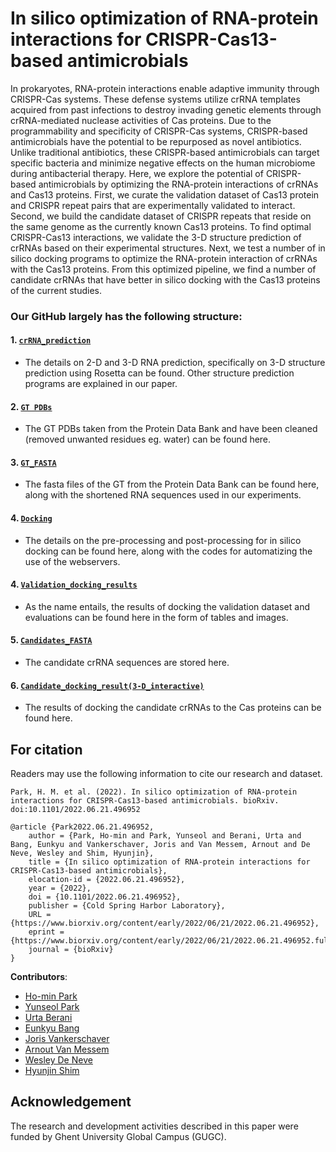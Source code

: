 # In silico optimization of RNA-protein interactions for CRISPR-Cas13-based antimicrobials

In prokaryotes, RNA-protein interactions enable adaptive immunity through CRISPR-Cas systems. These defense systems utilize crRNA templates acquired from past infections to destroy invading genetic elements through crRNA-mediated nuclease activities of Cas proteins. Due to the programmability and specificity of CRISPR-Cas systems, CRISPR-based antimicrobials have the potential to be repurposed as novel antibiotics. Unlike traditional antibiotics, these CRISPR-based antimicrobials can target specific bacteria and minimize negative effects on the human microbiome during antibacterial therapy. Here, we explore the potential of CRISPR-based antimicrobials by optimizing the RNA-protein interactions of crRNAs and Cas13 proteins. First, we curate the validation dataset of Cas13 protein and CRISPR repeat pairs that are experimentally validated to interact. Second, we build the candidate dataset of CRISPR repeats that reside on the same genome as the currently known Cas13 proteins. To find optimal CRISPR-Cas13 interactions, we validate the 3-D structure prediction of crRNAs based on their experimental structures. Next, we test a number of in silico docking programs to optimize the RNA-protein interaction of crRNAs with the Cas13 proteins. From this optimized pipeline, we find a number of candidate crRNAs that have better in silico docking with the Cas13 proteins of the current studies. 


### Our GitHub largely has the following structure:

#### 1. [`crRNA_prediction`](https://github.com/hshimlab/CRISPR-Cas-interaction/tree/main/crRNA_prediction)
- The details on 2-D and 3-D RNA prediction, specifically on 3-D structure prediction using Rosetta can be found. Other structure prediction programs are explained in our paper.

#### 2. [`GT PDBs`](https://github.com/hshimlab/CRISPR-Cas-interaction/tree/main/GT_PDBs)
- The GT PDBs taken from the Protein Data Bank and have been cleaned (removed unwanted residues eg. water) can be found here.

#### 3. [`GT_FASTA`](https://github.com/hshimlab/CRISPR-Cas-interaction/tree/main/GT_FASTA)
- The fasta files of the GT from the Protein Data Bank can be found here, along with the shortened RNA sequences used in our experiments.

#### 4. [`Docking`](https://github.com/hshimlab/CRISPR-Cas-interaction/tree/main/Docking)
- The details on the pre-processing and post-processing for in silico docking can be found here, along with the codes for automatizing the use of the webservers.

#### 4. [`Validation_docking_results`](https://github.com/hshimlab/CRISPR-Cas-interaction/tree/main/Validation_docking_results)
- As the name entails, the results of docking the validation dataset and evaluations can be found here in the form of tables and images.

#### 5. [`Candidates_FASTA`](https://github.com/hshimlab/CRISPR-Cas-interaction/tree/main/Candidates_FASTA)
- The candidate crRNA sequences are stored here.

#### 6. [`Candidate_docking_result(3-D_interactive)`](https://github.com/hshimlab/CRISPR-Cas-interaction/tree/main/Candidate_docking_result(3-D_interactive))
- The results of docking the candidate crRNAs to the Cas proteins can be found here.

## For citation

Readers may use the following information to cite our research and dataset.

```
Park, H. M. et al. (2022). In silico optimization of RNA-protein interactions for CRISPR-Cas13-based antimicrobials. bioRxiv. doi:10.1101/2022.06.21.496952
```

```
@article {Park2022.06.21.496952,
	author = {Park, Ho-min and Park, Yunseol and Berani, Urta and Bang, Eunkyu and Vankerschaver, Joris and Van Messem, Arnout and De Neve, Wesley and Shim, Hyunjin},
	title = {In silico optimization of RNA-protein interactions for CRISPR-Cas13-based antimicrobials},
	elocation-id = {2022.06.21.496952},
	year = {2022},
	doi = {10.1101/2022.06.21.496952},
	publisher = {Cold Spring Harbor Laboratory},
	URL = {https://www.biorxiv.org/content/early/2022/06/21/2022.06.21.496952},
	eprint = {https://www.biorxiv.org/content/early/2022/06/21/2022.06.21.496952.full.pdf},
	journal = {bioRxiv}
}
```

**Contributors**:
 - [Ho-min Park](https://github.com/powersimmani)
 - [Yunseol Park](https://github.com/YunseolPark)
 - [Urta Berani](https://github.com/urtaberani)
 - [Eunkyu Bang]()
 - [Joris Vankerschaver](https://github.com/jvkersch)
 - [Arnout Van Messem](https://github.com/avmessem)
 - [Wesley De Neve](https://github.com/wmdeneve)
 - [Hyunjin Shim](https://github.com/hjshim)

## Acknowledgement

The research and development activities described in this paper were funded by Ghent University Global Campus (GUGC).
